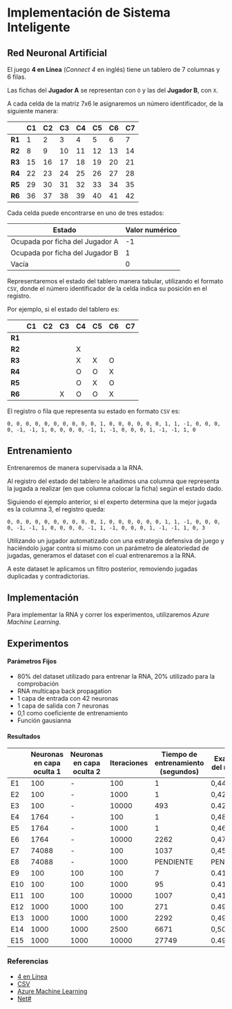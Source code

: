 # Implementación de Sistema Inteligente 

## Red Neuronal Artificial

El juego **4 en Línea** (*Connect 4* en inglés) tiene un tablero de 7 columnas y 6 filas.

Las fichas del **Jugador A** se representan con `O` y las del **Jugador B**, con `X`.

A cada celda de la matriz 7x6 le asignaremos un número identificador, de la siguiente manera: 

​| C1 | C2 | C3 | C4 | C5 | C6 | C7
--- | --- | --- | --- | --- | --- | --- | ---
**R1** | 1 | 2 | 3 | 4 | 5 | 6 | 7
**R2** | 8 | 9 | 10 | 11 | 12 | 13 | 14
**R3** | 15 | 16 | 17 | 18 | 19 | 20 | 21
**R4** | 22 | 23 | 24 | 25 | 26 | 27 | 28
**R5** | 29 | 30 | 31 | 32 | 33 | 34 | 35
**R6** | 36 | 37 | 38 | 39 | 40 | 41 | 42

Cada celda puede encontrarse en uno de tres estados:

​Estado | Valor numérico
--- | ---
​Ocupada por ficha del Jugador A | -1
​Ocupada por ficha del Jugador B | 1
​Vacía | 0

Representaremos el estado del tablero manera tabular, utilizando el formato `CSV`, donde el número identificador de la celda indica su posición en el registro.

Por ejemplo, si el estado del tablero es:

​| C1 | C2 | C3 | C4 | C5 | C6 | C7
--- | --- | --- | --- | --- | --- | --- | ---
**R1** |  |  | |  |  |  | 
**R2** |  |  | | X |  |  | 
**R3** |  |  |  | X | X  | O | 
**R4** |  |  |  | O | O | X | 
**R5** |  |  |  | O | X | O | 
**R6** |  |  | X | O | O | X |

El registro o fila que representa su estado en formato `CSV` es:

`0, 0, 0, 0, 0, 0, 0, 0, 0, 0, 1, 0, 0, 0, 0, 0, 0, 1, 1, -1, 0, 0, 0, 0, -1, -1, 1, 0, 0, 0, 0, -1, 1, -1, 0, 0, 0, 1, -1, -1, 1, 0`

## Entrenamiento

Entrenaremos de manera supervisada a la RNA.

Al registro del estado del tablero le añadimos una columna que representa la jugada a realizar (en que columna colocar la ficha) según el estado dado.

Siguiendo el ejemplo anterior, si el experto determina que la mejor jugada es la columna 3, el registro queda:

`0, 0, 0, 0, 0, 0, 0, 0, 0, 0, 1, 0, 0, 0, 0, 0, 0, 1, 1, -1, 0, 0, 0, 0, -1, -1, 1, 0, 0, 0, 0, -1, 1, -1, 0, 0, 0, 1, -1, -1, 1, 0, 3`

Utilizando un jugador automatizado con una estrategia defensiva de juego y haciéndolo jugar contra sí mismo con un parámetro de aleatoriedad de jugadas, generamos el dataset con el cual entrenaremos a la RNA.

A este dataset le aplicamos un filtro posterior, removiendo jugadas duplicadas y contradictorias.

## Implementación

Para implementar la RNA y correr los experimentos, utilizaremos *Azure Machine Learning*.

## Experimentos

#### Parámetros Fijos

* 80% del dataset utilizado para entrenar la RNA, 20% utilizado para la comprobación
* RNA multicapa back propagation
* 1 capa de entrada con 42 neuronas
* 1 capa de salida con 7 neuronas
* 0,1 como coeficiente de entrenamiento
* Función gausianna

#### Resultados

​| Neuronas en capa oculta 1 |  Neuronas en capa oculta 2 | Iteraciones | Tiempo de entrenamiento (segundos) | Exactitud del modelo
--- | --- | --- | --- | --- | --- 
E1 | 100 | - | 100 | 1 | 0,443586
E2 | 100 | - | 1000 | 1 | 0,42272
E3 | 100 | - | 10000 | 493 | 0.425811
E4 | 1764 | - | 100 | 1 | 0,482998
E5 | 1764 | - | 1000 | 1 | 0,469088
E6 | 1764 | - | 10000 | 2262 | 0,472952
E7 | 74088 | - | 100 | 1037 | 0,452087
E8 | 74088 | - | 1000 | PENDIENTE | PENDIENTE
E9 | 100 | 100 | 100 | 7 | 0.417311
E10 | 100 | 100 | 1000 | 95 | 0.412674
E11 | 100 | 100 | 10000 | 1007 | 0,412674
E12 | 1000 | 1000 | 100 | 271| 0.493818
E13 | 1000 | 1000 | 1000 | 2292 | 0,491499
E14 | 1000 | 1000 | 2500 | 6671 | 0,502318
E15 | 1000 | 1000 | 10000 | 27749 | 0.49459

### Referencias

* [4 en Línea](https://es.wikipedia.org/wiki/Conecta_4)
* [CSV](https://tools.ietf.org/html/rfc4180)
* [Azure Machine Learning](https://docs.microsoft.com/es-es/azure/machine-learning/machine-learning-create-experiment)
* [Net#](https://docs.microsoft.com/es-es/azure/machine-learning/machine-learning-azure-ml-netsharp-reference-guide)
